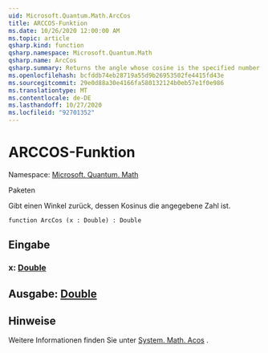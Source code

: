 ```yaml
---
uid: Microsoft.Quantum.Math.ArcCos
title: ARCCOS-Funktion
ms.date: 10/26/2020 12:00:00 AM
ms.topic: article
qsharp.kind: function
qsharp.namespace: Microsoft.Quantum.Math
qsharp.name: ArcCos
qsharp.summary: Returns the angle whose cosine is the specified number.
ms.openlocfilehash: bcfddb74eb28719a55d9b26953502fe4415fd43e
ms.sourcegitcommit: 29e0d88a30e4166fa580132124b0eb57e1f0e986
ms.translationtype: MT
ms.contentlocale: de-DE
ms.lasthandoff: 10/27/2020
ms.locfileid: "92701352"
---
```

# <a name="arccos-function"></a>ARCCOS-Funktion

Namespace: [Microsoft. Quantum. Math](xref:Microsoft.Quantum.Math)

Paketen [](https://nuget.org/packages/)


Gibt einen Winkel zurück, dessen Kosinus die angegebene Zahl ist.

```qsharp
function ArcCos (x : Double) : Double
```


## <a name="input"></a>Eingabe

### <a name="x--double"></a>x: [Double](xref:microsoft.quantum.lang-ref.double)





## <a name="output--double"></a>Ausgabe: [Double](xref:microsoft.quantum.lang-ref.double)



## <a name="remarks"></a>Hinweise

Weitere Informationen finden Sie unter [System. Math. Acos](https://docs.microsoft.com/dotnet/api/system.math.acos) .